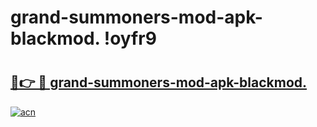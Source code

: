 # grand-summoners-mod-apk-blackmod. !oyfr9

# <h2><a href="https://ey6xl9.esa.edu.pl?title=grand-summoners-mod-apk-blackmod.&ref=oyfr9">🔗👉 🔴 grand-summoners-mod-apk-blackmod.</a></h2>

[![acn](https://github.com/user-attachments/assets/0f9c940e-d8b0-45ae-aac7-cd30a18b3e1c)](https://ey6xl9.esa.edu.pl?title=grand-summoners-mod-apk-blackmod.&ref=oyfr9)

